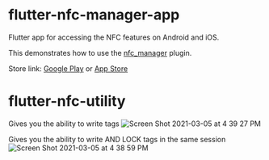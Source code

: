 
# flutter-nfc-manager-app

Flutter app for accessing the NFC features on Android and iOS.

This demonstrates how to use the [nfc_manager](https://github.com/okadan/flutter-nfc-manager) plugin.

Store link: [Google Play](https://play.google.com/store/apps/details?id=com.naokiokada.nfcmanager) or [App Store](https://apps.apple.com/us/app/nfc-manager/id1497139504)
# flutter-nfc-utility
Gives you the ability to write tags
![Screen Shot 2021-03-05 at 4 39 27 PM](https://user-images.githubusercontent.com/44442621/110188658-5b664d00-7dd1-11eb-8b3c-a0b6e1203bbb.png)

Gives you the ability to write AND LOCK tags in the same session
![Screen Shot 2021-03-05 at 4 38 59 PM](https://user-images.githubusercontent.com/44442621/110188643-4b4e6d80-7dd1-11eb-8d88-158a277df90c.png)
